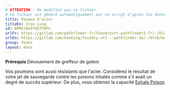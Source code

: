 ```yaml
---
# ATTENTION : Ne modifiez pas ce fichier
# Ce fichier est généré automatiquement par un script d'après les données du module Foundry VTT officiel et de sa traduction
title: Poumon d'acier
titleEn: Iron Lung
id: 8PMxl8o5YXET58Pn
urlFr: https://gitlab.com/pathfinder-fr/foundryvtt-pathfinder2-fr/-/blob/master/data/feats/8PMxl8o5YXET58Pn.htm
urlEn: https://gitlab.com/hooking/foundry-vtt---pathfinder-2e/-/blob/master/packs/data/feats.db/iron-lung.json
group: feats
layout: dons
---
```

**Prérequis** Dévouement de greffeur de golem

Vos poumons sont aussi résistants que l'acier. Considérez le résultat de votre jet de sauvegarde contre les poisons inhalés comme s'il avait un degré de succès supérieur. De plus, vous obtenez la capacité [Exhale Poison](../actions/expirer-le-poison.md)


